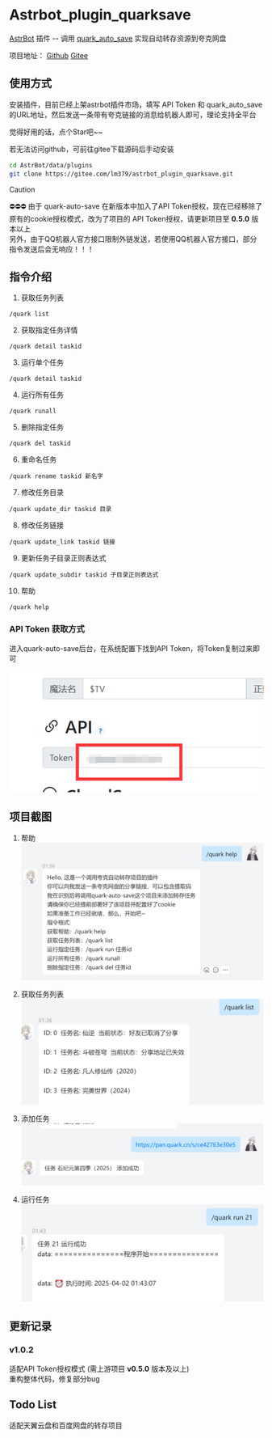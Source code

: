 # Astrbot_plugin_quarksave

[AstrBot](https://astrbot.app/) 插件 -- 调用 [quark_auto_save](https://github.com/Cp0204/quark-auto-save) 实现自动转存资源到夸克网盘

项目地址：
[Github](https://github.com/lm379/astrbot_plugin_quarksave) 
[Gitee](https://gitee.com/lm379/astrbot_plugin_quarksave)

## 使用方式

安装插件，目前已经上架astrbot插件市场，填写 API Token 和 quark_auto_save 的URL地址，然后发送一条带有夸克链接的消息给机器人即可，理论支持全平台

觉得好用的话，点个Star吧~~

若无法访问github，可前往gitee下载源码后手动安装

```bash
cd AstrBot/data/plugins
git clone https://gitee.com/lm379/astrbot_plugin_quarksave.git
```

> [!CAUTION]   
> ⛔️⛔️⛔️ 由于 quark-auto-save 在新版本中加入了API Token授权，现在已经移除了原有的cookie授权模式，改为了项目的 API Token授权，请更新项目至 **0.5.0** 版本以上    
> 另外，由于QQ机器人官方接口限制外链发送，若使用QQ机器人官方接口，部分指令发送后会无响应！！！

## 指令介绍

1. 获取任务列表

```
/quark list
```

2. 获取指定任务详情

```
/quark detail taskid
```

3. 运行单个任务

```
/quark detail taskid
```

4. 运行所有任务

```
/quark runall
```

5. 删除指定任务

```
/quark del taskid
```

6. 重命名任务

```
/quark rename taskid 新名字
```

7. 修改任务目录

```
/quark update_dir taskid 目录
```

8. 修改任务链接

```
/quark update_link taskid 链接
```

9. 更新任务子目录正则表达式

```
/quark update_subdir taskid 子目录正则表达式
```

10. 帮助

```
/quark help
```
### API Token 获取方式

进入quark-auto-save后台，在系统配置下找到API Token，将Token复制过来即可

<!-- 按F12打开控制台，切换到网络选项卡，刷新网页后找到任意请求，找到cookie，复制 **QUARK_AUTO_SAVE_SESSION=** 后面的内容即可，其余的不要 -->

![alt text](images/token.png)

## 项目截图

1. 帮助
![alt text](images/help.png)

2. 获取任务列表
![alt text](images/list.png)

3. 添加任务
![alt text](images/add.png)

4. 运行任务
![alt text](images/run.png)

## 更新记录

### v1.0.2

适配API Token授权模式 (需上游项目 **v0.5.0** 版本及以上)  
重构整体代码，修复部分bug

## Todo List

适配天翼云盘和百度网盘的转存项目